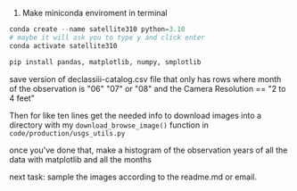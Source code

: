 1. Make miniconda enviroment in terminal 
```python 
conda create --name satellite310 python=3.10
# maybe it will ask you to type y and click enter 
conda activate satellite310

pip install pandas, matplotlib, numpy, smplotlib


```

save version of declassiii-catalog.csv file that only has rows where month of the observation is "06" "07" or "08" and the Camera Resolution == "2 to 4 feet"

Then for like ten lines get the needed info to download images into a directory with my `download_browse_image()` function in `code/production/usgs_utils.py`

once you've done that, make a histogram of the observation years of all the data with matplotlib and all the months 

next task: sample the images according to the readme.md or email. 